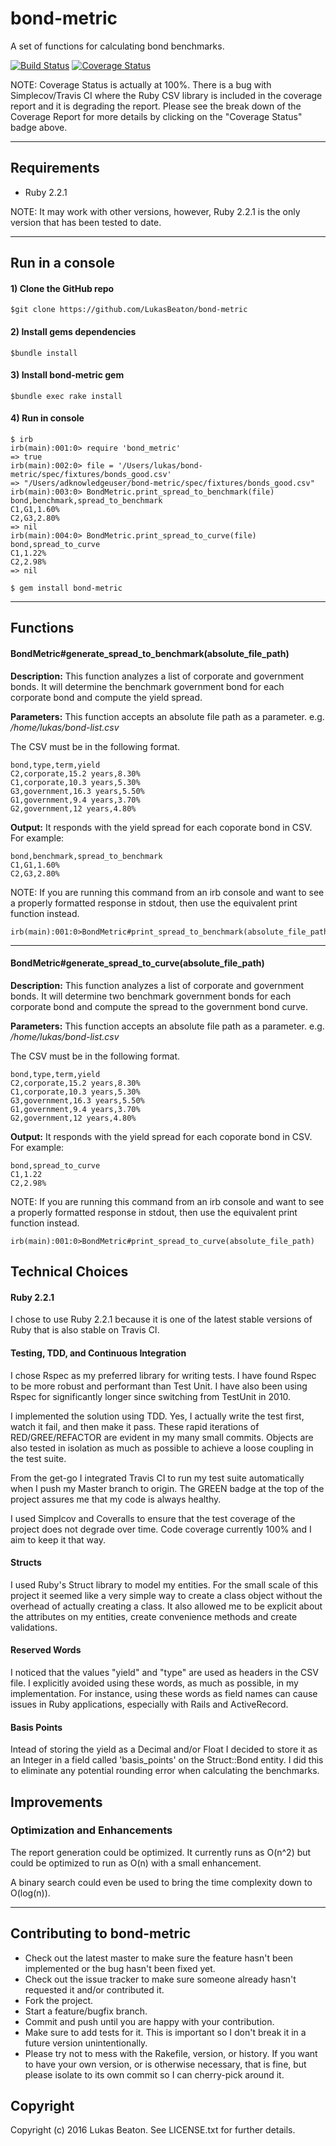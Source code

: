 # bond-metric

A set of functions for calculating bond benchmarks.

[![Build Status](https://travis-ci.org/LukasBeaton/bond-metric.svg?branch=master)](https://travis-ci.org/LukasBeaton/bond-metric)
[![Coverage Status](https://coveralls.io/repos/github/LukasBeaton/bond-metric/badge.svg)](https://coveralls.io/github/LukasBeaton/bond-metric?branch=master)

NOTE: Coverage Status is actually at 100%. There is a bug with Simplecov/Travis CI where the Ruby CSV library is included in the coverage report and it is degrading the report. Please see the break down of the Coverage Report for more details by clicking on the "Coverage Status" badge above. 

----------

## Requirements
- Ruby 2.2.1

NOTE: It may work with other versions, however, Ruby 2.2.1 is the only version that has been tested to date.

----------

## Run in a console
#### 1) Clone the GitHub repo
```
$git clone https://github.com/LukasBeaton/bond-metric
```

#### 2) Install gems dependencies
```
$bundle install
```

#### 3) Install bond-metric gem
```
$bundle exec rake install
```

#### 4) Run in console
```
$ irb
irb(main):001:0> require 'bond_metric'
=> true
irb(main):002:0> file = '/Users/lukas/bond-metric/spec/fixtures/bonds_good.csv'
=> "/Users/adknowledgeuser/bond-metric/spec/fixtures/bonds_good.csv"
irb(main):003:0> BondMetric.print_spread_to_benchmark(file)
bond,benchmark,spread_to_benchmark
C1,G1,1.60%
C2,G3,2.80%
=> nil
irb(main):004:0> BondMetric.print_spread_to_curve(file)
bond,spread_to_curve
C1,1.22%
C2,2.98%
=> nil
```
	$ gem install bond-metric

----------
	
## Functions

#### BondMetric#generate_spread_to_benchmark(absolute_file_path)
**Description:** This function analyzes a list of corporate and government bonds. It will determine the benchmark government bond for each corporate bond and compute the yield spread.

**Parameters:** This function accepts an absolute file path as a parameter.
e.g. */home/lukas/bond-list.csv*

The CSV must be in the following format.

```
bond,type,term,yield
C2,corporate,15.2 years,8.30%
C1,corporate,10.3 years,5.30%
G3,government,16.3 years,5.50%
G1,government,9.4 years,3.70%
G2,government,12 years,4.80%
```

**Output:** It responds with the yield spread for each coporate bond in CSV. For example:

```
bond,benchmark,spread_to_benchmark
C1,G1,1.60%
C2,G3,2.80%
```

NOTE: If you are running this command from an irb console and want to see a properly formatted response in stdout, then use the equivalent print function instead.

	irb(main):001:0>BondMetric#print_spread_to_benchmark(absolute_file_path)

----------

#### BondMetric#generate_spread_to_curve(absolute_file_path)
**Description:** This function analyzes a list of corporate and government bonds. It will determine two benchmark government bonds for each corporate bond and compute the spread to the government bond curve.

**Parameters:** This function accepts an absolute file path as a parameter.
e.g. */home/lukas/bond-list.csv*

The CSV must be in the following format.

```
bond,type,term,yield
C2,corporate,15.2 years,8.30%
C1,corporate,10.3 years,5.30%
G3,government,16.3 years,5.50%
G1,government,9.4 years,3.70%
G2,government,12 years,4.80%
```

**Output:** It responds with the yield spread for each coporate bond in CSV. For example:

```
bond,spread_to_curve
C1,1.22
C2,2.98%
```

NOTE: If you are running this command from an irb console and want to see a properly formatted response in stdout, then use the equivalent print function instead.

	irb(main):001:0>BondMetric#print_spread_to_curve(absolute_file_path)

## Technical Choices

#### Ruby 2.2.1
I chose to use Ruby 2.2.1 because it is one of the latest stable versions of Ruby that is also stable on Travis CI.

#### Testing, TDD, and Continuous Integration
I chose Rspec as my preferred library for writing tests. I have found Rspec to be more robust and performant than Test Unit. I have also been using Rspec for significantly longer since switching from TestUnit in 2010.

I implemented the solution using TDD. Yes, I actually write the test first, watch it fail, and then make it pass. These rapid iterations of RED/GREE/REFACTOR are evident in my many small commits. Objects are also tested in isolation as much as possible to achieve a loose coupling in the test suite.

From the get-go I integrated Travis CI to run my test suite automatically when I push my Master branch to origin. The GREEN badge at the top of the project assures me that my code is always healthy.

I used Simplcov and Coveralls to ensure that the test coverage of the project does not degrade over time. Code coverage currently 100% and I aim to keep it that way.

#### Structs
I used Ruby's Struct library to model my entities. For the small scale of this project it seemed like a very simple way to create a class object without the overhead of actually creating a class. It also allowed me to be explicit about the attributes on my entities, create convenience methods and create validations.

#### Reserved Words
I noticed that the values "yield" and "type" are used as headers in the CSV file. I explicitly avoided using these words, as much as possible, in my implementation. For instance, using these words as field names can cause issues in Ruby applications, especially with Rails and ActiveRecord.

#### Basis Points
Intead of storing the yield as a Decimal and/or Float I decided to store it as an Integer in a field called 'basis_points' on the Struct::Bond entity. I did this to eliminate any potential rounding error when calculating the benchmarks.

## Improvements

### Optimization and Enhancements
The report generation could be optimized. It currently runs as O(n^2) but could be optimized to run as O(n) with a small enhancement. 

A binary search could even be used to bring the time complexity down to O(log(n)).

----------

## Contributing to bond-metric
 
* Check out the latest master to make sure the feature hasn't been implemented or the bug hasn't been fixed yet.
* Check out the issue tracker to make sure someone already hasn't requested it and/or contributed it.
* Fork the project.
* Start a feature/bugfix branch.
* Commit and push until you are happy with your contribution.
* Make sure to add tests for it. This is important so I don't break it in a future version unintentionally.
* Please try not to mess with the Rakefile, version, or history. If you want to have your own version, or is otherwise necessary, that is fine, but please isolate to its own commit so I can cherry-pick around it.

## Copyright

Copyright (c) 2016 Lukas Beaton. See LICENSE.txt for
further details.


